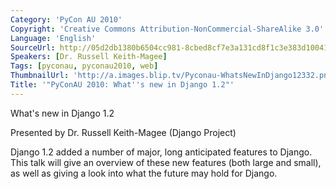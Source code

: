 ```yaml
---
Category: 'PyCon AU 2010'
Copyright: 'Creative Commons Attribution-NonCommercial-ShareAlike 3.0'
Language: 'English'
SourceUrl: http://05d2db1380b6504cc981-8cbed8cf7e3a131cd8f1c3e383d10041.r93.cf2.rackcdn.com/pycon-au-2010/465_pyconau-2010-what-s-new-in-django-1-2.flv
Speakers: [Dr. Russell Keith-Magee]
Tags: [pyconau, pyconau2010, web]
ThumbnailUrl: 'http://a.images.blip.tv/Pyconau-WhatsNewInDjango12332.png'
Title: '"PyConAU 2010: What''s new in Django 1.2"'
---
```

What's new in Django 1.2

Presented by Dr. Russell Keith-Magee (Django Project)

Django 1.2 added a number of major, long anticipated features to Django. This
talk will give an overview of these new features (both large and small), as
well as giving a look into what the future may hold for Django.

